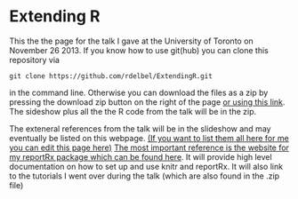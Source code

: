Extending R
=

This the the page for the talk I gave at the University of Toronto on November 26 2013. If you know how to use git(hub) you can clone this repository via
```github
git clone https://github.com/rdelbel/ExtendingR.git
```
in the command line. Otherwise you can download the files as a zip by pressing the download zip button on the right of the page [or using this link](https://github.com/rdelbel/ExtendingR/archive/master.zip). The sideshow plus all the the R code from the talk will be in the zip. 

The exteneral references from the talk will be in the slideshow and may eventually be listed on this webpage. [(If you want to list them all here for me you can edit this page here)](https://github.com/rdelbel/ExtendingR/edit/master/README.md) [The most important reference is the website for my reportRx package which can be found here](https://www.github.com/rdelbel/reportRx/). It will provide high level documentation on how to set up and use knitr and reportRx. It will also link to the tutorials I went over during the talk (which are also found in the .zip file)